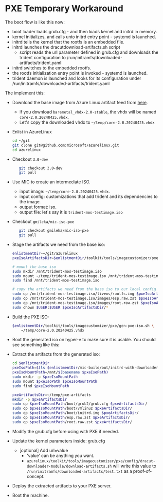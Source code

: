 # PXE Temporary Workaround

The boot flow is like this now:
- boot loader loads grub.cfg - and then loads kernel and initrd in memory.
- kernel initializes, and calls unto initrd entry point - systemd is launched.
- initrd tells the kernel that the rootfs is an embedded file.
- initrd launches the dracutdownload-artifacts.sh script
  - script reads the url parameter defined in grub.cfg and downloads the trident configuration to /run/initramfs/downloaded-artifacts/trident.yaml
- initrd switches to the embedded rootfs.
- the rootfs initialization entry point is invoked - systemd is launched.
- trident daemon is launched and looks for its configuration under /run/initramfs/downloaded-artifacts/trident.yaml

The implement this:
- Download the base image from Azure Linux artifact feed from [here](https://dev.azure.com/mariner-org/mariner/_artifacts/feed/AzureLinuxArtifacts).
  - If you download `baremetal_vhdx-2.0-stable`, the vhdx will be named `core-2.0.20240425.vhdx`.
  - Let's copy the downloaded vhdx to `~/temp/core-2.0.20240425.vhdx`
- Enlist in AzureLinux
  ```bash
  cd ~/git
  git clone git@github.com:microsoft/azurelinux.git
  cd azurelinux
  ```
- Checkout `3.0-dev`
  ```bash
     git checkout 3.0-dev
     git pull
  ```
- Use MIC to create an intermediate ISO.
  - input image: `~/temp/core-2.0.20240425.vhdx`.
  - input config: customizations that add trident and its dependencies to the image.
  - output format: iso.
  - output file: let's say it is `trident-mos-testimage.iso`
- Checkout `gmileka/mic-iso-pxe`
  ```bash
     git checkout gmileka/mic-iso-pxe
     git pull
  ```
- Stage the artifacts we need from the base iso:
  ```bash
  enlistmentDir=~/git/azurelinux
  pxeIsoArtifactsDir=$enlistmentDir/toolkit/tools/imagecustomizer/pxe/config/initrd-additional-artifacts

  # mount the base iso
  sudo mkdir /mnt/trident-mos-testimage.iso
  sudo mount ~/temp/trident-mos-testimage.iso /mnt/trident-mos-testimage.iso
  sudo find /mnt/trident-mos-testimage.iso

  # copy the artifacts we need from the base iso to our local config folder
  sudo cp /mnt/trident-mos-testimage.iso/liveos/rootfs.img $pxeIsoArtifactsDir
  sudo cp /mnt/trident-mos-testimage.iso/images/esp.raw.zst $pxeIsoArtifactsDir
  sudo cp /mnt/trident-mos-testimage.iso/images/root.raw.zst $pxeIsoArtifactsDir
  sudo chown $USER:$USER $pxeIsoArtifactsDir/*
  ```
 
- Build the PXE ISO:
  ```bash
  $enlistmentDir/toolkit/tools/imagecustomizer/pxe/gen-pxe-iso.sh \
      ~/temp/core-2.0.20240425.vhdx
  ```

- Boot the generated iso on hyper-v to make sure it is usable. You should see something like this:
  
- Extract the artifacts from the generated iso:
  ```bash
  cd $enlistmentDir
  pxeIsoPath=$(ls $enlistmentDir/mic-build/out/initrd-with-downloader*.iso)
  pxeIsoMountPath=/mnt/$(basename $pxeIsoPath)
  sudo mkdir -p $pxeIsoMountPath
  sudo mount $pxeIsoPath $pxeIsoMountPath
  sudo find $pxeIsoMountPath
  
  pxeArtifactsDir=~/temp/pxe-artifacts
  mkdir -p $pxeArtifactsDir
  sudo cp $pxeIsoMountPath/boot/grub2/grub.cfg $pxeArtifactsDir/
  sudo cp $pxeIsoMountPath/boot/vmlinuz $pxeArtifactsDir/
  sudo cp $pxeIsoMountPath/boot/initrd.img $pxeArtifactsDir/
  sudo cp $pxeIsoMountPath/esp.raw.zst $pxeArtifactsDir/
  sudo cp $pxeIsoMountPath/root.raw.zst $pxeArtifactsDir/
  ```
- Modify the grub.cfg before using with PXE if needed.
- Update the kernel parameters inside: grub.cfg 
  - [optional] Add url=value
    - 'value' can be anything you want.
    - `azurelinux/toolkit/tools/imagecustomizer/pxe/config/dracut-downloader-module/download-artifacts.sh` 
      will write this value to `/run/initramfs/downloaded-artifacts/test.txt` as a proof-of-concept.
- Deploy the extracted artifacts to your PXE server.
- Boot the machine.
